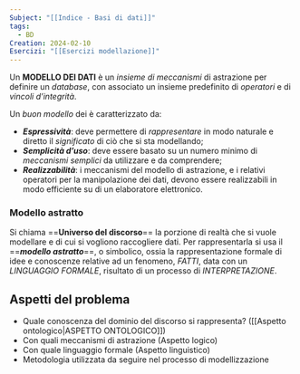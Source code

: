 ```yaml
---
Subject: "[[Indice - Basi di dati]]"
tags:
  - BD
Creation: 2024-02-10
Esercizi: "[[Esercizi modellazione]]"
---
```

Un __MODELLO DEI DATI__ è un _insieme di meccanismi_ di astrazione per definire un _database_, con associato un insieme predefinito di _operatori_ e di _vincoli d’integrità_. 

Un _buon modello_ dei è caratterizzato da:
- ___Espressività___: deve permettere di _rappresentare_ in modo naturale e diretto il _significato_ di ciò che si sta modellando; 
- ___Semplicità d’uso___: deve essere basato su un numero minimo di _meccanismi semplici_ da utilizzare e da comprendere;
- ___Realizzabilità___: i meccanismi del modello di astrazione, e i relativi operatori per la manipolazione dei dati, devono essere realizzabili in modo efficiente su di un elaboratore elettronico.

### Modello astratto

Si chiama ==__Universo del discorso__== la porzione di realtà che si vuole modellare e di cui si vogliono raccogliere dati. 
Per rappresentarla si usa il ==*__modello astratto__*==, o simbolico, ossia la rappresentazione formale di idee e conoscenze relative ad un fenomeno, _FATTI_, data con un _LINGUAGGIO FORMALE_, risultato di un processo di _INTERPRETAZIONE_.

## Aspetti del problema
- Quale conoscenza del dominio del discorso si rappresenta? ([[Aspetto ontologico|ASPETTO ONTOLOGICO]])
 - Con quali meccanismi di astrazione (Aspetto logico)
- Con quale linguaggio formale (Aspetto linguistico)
- Metodologia utilizzata da seguire nel processo di modellizzazione